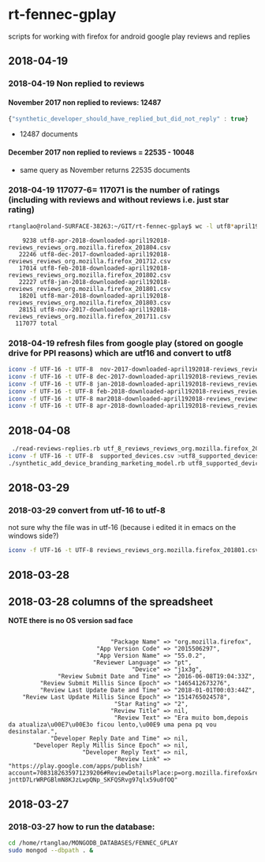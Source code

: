 # rt-fennec-gplay
scripts for working with firefox for android google play reviews and replies

## 2018-04-19
### 2018-04-19 Non replied to reviews

#### November 2017 non replied to reviews: 12487 

```js
{"synthetic_developer_should_have_replied_but_did_not_reply" : true}
```
* 12487 documents

#### December 2017 non replied to reviews = 22535 - 10048

* same query as November returns 22535 documents

### 2018-04-19 117077-6= 117071 is the number of ratings (including with reviews and without reviews i.e. just star rating)

```bash
rtanglao@roland-SURFACE-38263:~/GIT/rt-fennec-gplay$ wc -l utf8*april19*
```

```
    9238 utf8-apr-2018-downloaded-april192018-reviews_reviews_org.mozilla.firefox_201804.csv
   22246 utf8-dec-2017-downloaded-april192018-reviews_reviews_org.mozilla.firefox_201712.csv
   17014 utf8-feb-2018-downloaded-april192018-reviews_reviews_org.mozilla.firefox_201802.csv
   22227 utf8-jan-2018-downloaded-april192018-reviews_reviews_org.mozilla.firefox_201801.csv
   18201 utf8-mar-2018-downloaded-april192018-reviews_reviews_org.mozilla.firefox_201803.csv
   28151 utf8-nov-2017-downloaded-april192018-reviews_reviews_org.mozilla.firefox_201711.csv
  117077 total
```

### 2018-04-19 refresh files from google play (stored on google drive for PPI reasons) which are utf16 and convert to utf8

```bash
iconv -f UTF-16 -t UTF-8  nov-2017-downloaded-april192018-reviews_reviews_org.mozilla.firefox_201711.csv > utf8-nov-2017-downloaded-april192018-reviews_reviews_org.mozilla.firefox_201711.csv
iconv -f UTF-16 -t UTF-8 dec-2017-downloaded-april192018-reviews_reviews_org.mozilla.firefox_201712.csv  > utf8-dec-2017-downloaded-april192018-reviews_reviews_org.mozilla.firefox_201712.csv
iconv -f UTF-16 -t UTF-8 jan-2018-downloaded-april192018-reviews_reviews_org.mozilla.firefox_201801.csv  > utf8-jan-2018-downloaded-april192018-reviews_reviews_org.mozilla.firefox_201801.csv
iconv -f UTF-16 -t UTF-8 feb-2018-downloaded-april192018-reviews_reviews_org.mozilla.firefox_201802.csv  > utf8-feb-2018-downloaded-april192018-reviews_reviews_org.mozilla.firefox_201802.csv
iconv -f UTF-16 -t UTF-8 mar2018-downloaded-april192018-reviews_reviews_org.mozilla.firefox_201803.csv  > utf8-mar-2018-downloaded-april192018-reviews_reviews_org.mozilla.firefox_201803.csv
iconv -f UTF-16 -t UTF-8 apr-2018-downloaded-april192018-reviews_reviews_org.mozilla.firefox_201804.csv  > utf8-apr-2018-downloaded-april192018-reviews_reviews_org.mozilla.firefox_201804.csv
```

## 2018-04-08

```bash
 ./read-reviews-replies.rb utf_8_reviews_reviews_org.mozilla.firefox_201801.csv 2>out.txt
iconv -f UTF-16 -t UTF-8  supported_devices.csv >utf8_supported_devices.csv
./synthetic_add_device_branding_marketing_model.rb utf8_supported_devices.csv
```

## 2018-03-29
### 2018-03-29 convert from utf-16 to utf-8
not sure why the file was in utf-16 (because i edited it in emacs on the windows side?)

```bash
iconv -f UTF-16 -t UTF-8 reviews_reviews_org.mozilla.firefox_201801.csv >out.csv
```

## 2018-03-28
## 2018-03-28 columns of the spreadsheet

**NOTE there is no OS version sad face**

```

                             "Package Name" => "org.mozilla.firefox",
                         "App Version Code" => "2015506297",
                         "App Version Name" => "55.0.2",
                        "Reviewer Language" => "pt",
                                   "Device" => "j1x3g",
              "Review Submit Date and Time" => "2016-06-08T19:04:33Z",
         "Review Submit Millis Since Epoch" => "1465412673276",
         "Review Last Update Date and Time" => "2018-01-01T00:03:44Z",
    "Review Last Update Millis Since Epoch" => "1514765024578",
                              "Star Rating" => "2",
                             "Review Title" => nil,
                              "Review Text" => "Era muito bom,depois da atualiza\u00E7\u00E3o ficou lento,\u00E9 uma pena pq vou desinstalar.",
            "Developer Reply Date and Time" => nil,
       "Developer Reply Millis Since Epoch" => nil,
                     "Developer Reply Text" => nil,
                              "Review Link" => "https://play.google.com/apps/publish?account=7083182635971239206#ReviewDetailsPlace:p=org.mozilla.firefox&reviewid=gp:AOqpTOF0Hj5dChztXiSpcu6Wt8Bs77n_lXIA7d-jnttD7LrWRPGBlmN8KJzLwpQNp_SKFQSRvg97qlx59u0fOQ"
```
## 2018-03-27

### 2018-03-27 how to run the database:

```bash
cd /home/rtanglao/MONGODB_DATABASES/FENNEC_GPLAY
sudo mongod --dbpath . &
```

